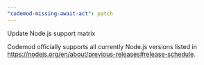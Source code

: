 ```yaml
---
"codemod-missing-await-act": patch
---
```


Update Node.js support matrix

Codemod officially supports all currently Node.js versions listed in https://nodejs.org/en/about/previous-releases#release-schedule.
